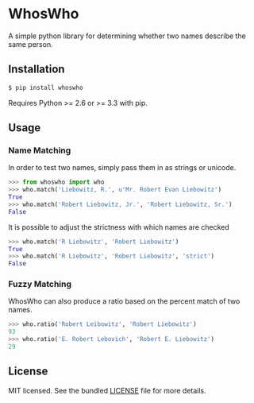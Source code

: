 WhosWho
==========
A simple python library for determining whether two names describe the same 
person.

Installation
----------

```bash
$ pip install whoswho
```
Requires Python >= 2.6 or >= 3.3 with pip.

Usage
----------

### Name Matching ###

In order to test two names, simply pass them in as strings or unicode.
```python
>>> from whoswho import who
>>> who.match('Liebowitz, R.', u'Mr. Robert Evan Liebowitz')
True
>>> who.match('Robert Liebowitz, Jr.', 'Robert Liebowitz, Sr.')
False
```

It is possible to adjust the strictness with which names are checked
```python
>>> who.match('R Liebowitz', 'Robert Liebowitz')
True
>>> who.match('R Liebowitz', 'Robert Liebowitz', 'strict')
False
```


### Fuzzy Matching ###

WhosWho can also produce a ratio based on the percent match of two names.
```python
>>> who.ratio('Robert Leibowitz', 'Robert Liebowitz')
93
>>> who.ratio('E. Robert Lebovich', 'Robert E. Liebowitz')
29
```

License
-------

MIT licensed. See the bundled 
[LICENSE](https://github.com/rliebz/whoswho/blob/master/LICENSE) 
file for more details.